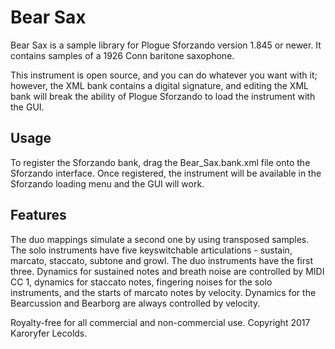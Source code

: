 # Bear Sax

Bear Sax is a sample library for Plogue Sforzando version 1.845 or newer. It contains samples of a 1926 Conn baritone saxophone.

This instrument is open source, and you can do whatever you want with it; however, the XML bank contains a digital signature, and editing the XML bank will break the ability of Plogue Sforzando to load the instrument with the GUI.

## Usage

To register the Sforzando bank, drag the Bear_Sax.bank.xml file onto the Sforzando interface. Once registered, the instrument will be available in the Sforzando loading menu and the GUI will work.

## Features

The duo mappings simulate a second one by using transposed samples. The solo instruments have five keyswitchable articulations - sustain, marcato, staccato, subtone and growl. The duo instruments have the first three. Dynamics for sustained notes and breath noise are controlled by MIDI CC 1, dynamics for staccato notes, fingering noises for the solo instruments, and the starts of marcato notes by velocity. Dynamics for the Bearcussion and Bearborg are always controlled by velocity.

Royalty-free for all commercial and non-commercial use. Copyright 2017 Karoryfer Lecolds.
